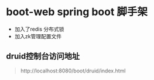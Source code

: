 # boot-web spring boot 脚手架


- 加入了redis 分布式锁
- 加入zk管理配置文件


## druid控制台访问地址
> http://localhost:8080/boot/druid/index.html